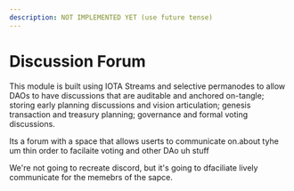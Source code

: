```yaml
---
description: NOT IMPLEMENTED YET (use future tense)
---
```


# Discussion Forum

This module is built using IOTA Streams and selective permanodes to allow DAOs to have discussions that are auditable and anchored on-tangle; storing early planning discussions and vision articulation; genesis transaction and treasury planning; governance and formal voting discussions.

Its a forum with a space that allows userts to communicate on.about tyhe um thin order to facilaite voting and other DAo uh stuff

We're not going to recreate discord, but it's going to dfaciliate lively communicate for the memebrs of the sapce.

